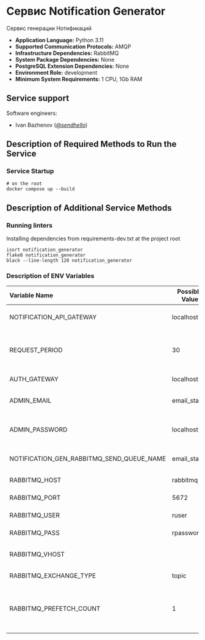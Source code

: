 # Сервис Notification Generator

Сервис генерации Нотификаций

* **Application Language:** Python 3.11
* **Supported Communication Protocols:** AMQP
* **Infrastructure Dependencies:** RabbitMQ
* **System Package Dependencies:** None
* **PostgreSQL Extension Dependencies:** None
* **Environment Role:** development
* **Minimum System Requirements:** 1 CPU, 1Gb RAM

## Service support

Software engineers:

* Ivan Bazhenov (*[@sendhello](https://github.com/sendhello)*)

## Description of Required Methods to Run the Service

### Service Startup
```commandline
# on the root
docker compose up --build
```

## Description of Additional Service Methods

### Running linters
Installing dependencies from requirements-dev.txt at the project root

```commandline
isort notification_generator
flake8 notification_generator
black --line-length 120 notification_generator
```

### Description of ENV Variables

| Variable Name                             | Possible Value     | Description                                                  |
|:------------------------------------------|--------------------|:-------------------------------------------------------------|
| NOTIFICATION_API_GATEWAY                  | localhost          | Path to the Notification API service                         |
| REQUEST_PERIOD                            | 30                 | Polling period for the Notification API service (in seconds) |
| AUTH_GATEWAY                              | localhost          | Path to the Auth service                                     |
| ADMIN_EMAIL                               | email_status       | Admin login for the Auth service                             |
| ADMIN_PASSWORD                            | localhost          | Admin password for the Auth service                          |
| NOTIFICATION_GEN_RABBITMQ_SEND_QUEUE_NAME | email_status       | Queue name for sending messages                              |
| RABBITMQ_HOST                             | rabbitmq           | RabbitMQ server name                                         |
| RABBITMQ_PORT                             | 5672               | RabbitMQ server port                                         |
| RABBITMQ_USER                             | ruser              | RabbitMQ username                                            |
| RABBITMQ_PASS                             | rpassword          | RabbitMQ user password                                       |
| RABBITMQ_VHOST                            |                    | RabbitMQ virtual host name                                   |
| RABBITMQ_EXCHANGE_TYPE                    | topic              | RabbitMQ exchange type                                       |
| RABBITMQ_PREFETCH_COUNT                   | 1                  | Number of messages consumed simultaneously by the consumer   |

